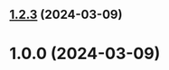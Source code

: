 ## [1.2.3](https://github.com/aamarcev/git-extended/compare/v1.0.0...v1.2.3) (2024-03-09)



# 1.0.0 (2024-03-09)



